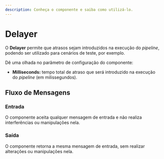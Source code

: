 ```yaml
---
description: Conheça o componente e saiba como utilizá-lo.
---
```


# Delayer

O **Delayer** permite que atrasos sejam introduzidos na execução do _pipeline_, podendo ser utilizado para cenários de teste, por exemplo.

Dê uma olhada no parâmetro de configuração do componente:

* **Milliseconds:** tempo total de atraso que será introduzido na execução do _pipeline_ (em milissegundos).

## Fluxo de Mensagens <a href="#fluxo-de-mensagens" id="fluxo-de-mensagens"></a>

### **Entrada** <a href="#entrada" id="entrada"></a>

O componente aceita qualquer mensagem de entrada e não realiza interferências ou manipulações nela.

### **Saída** <a href="#sada" id="sada"></a>

O componente retorna a mesma mensagem de entrada, sem realizar alterações ou manipulações nela.
